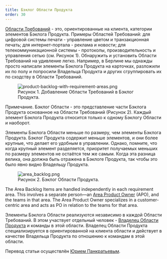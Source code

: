 ```yaml
---
title: Бэклог Области Продукта
order: 30
---
```


[Области Требований](requirement-areas.html) - это, ориентированные на клиента, категории элементов Бэклога Продукта. Примеры Областей Требований: для цифровой системы печати - управление цветом и транзакционная печать; для интернет-портала - реклама и новости; для телекоммуникационной системы - протоколы, производительность и управления сетью (см. Рисунок 1). Обнаружить и установить Области Требований на удивление легко. Например, в Берлине мы однажды просто написали элементы Бэклога Продукта на карточках, разложили их по полу и попросили Владельца Продукта и других сгруппировать их по сходству в Области Требований.

<figure>
  <img src="/img/less-huge/product-backlog-with-requirement-areas.png" alt="product-backlog-with-requirement-areas.png">
  <figcaption>Рисунок 1. Добавление Области Требований в Бэклог Продукта.</figcaption>
</figure>

Примечание. Бэклог Области - это представление части Бэклога Продукта основанное на Области Требований (Рисунок 2). Каждый элемент Бэклога Продукта относится только к одному Бэклогу Области и наоборот.

Элементы Бэклога Области меньше по размеру, чем элементы Бэклога Продукта. Бэклог Продукта содержит меньше элементов, и они более крупные, что делает его удобным в управлении. Однако, помните, что когда крупный элемент разделяется, приоритет получаемых меньших по размеру элементов не остаётся тем же самым. Когда эта разница велика, она должна быть отражена в Бэклоге Продукта, так чтобы это было явно видно Владельцу Продукта.

<figure>
  <img src="/img/less-huge/area_backlog.png" alt="area_backlog.png">
  <figcaption>Рисунок 2. Бэклог Области Продукта.</figcaption>
</figure>

The Area Backlog Items are handled independently in each requirement area. This involves a separate person—an [Area Product Owner](area-product-owner.html) (APO), and the teams in that area. The Area Product Owner specializes in a customer-centric area and acts as PO in relation to the teams for that area.

Элементы Бэклога Области реализуются независимо в каждой Области Требований. В этом участвует отдельный человек - [Владелец Области Продукта](area-product-owner.html) и команды в этой области. Владелец Области Продукта специализируется в ориентированной на клиента области и действует в качестве Владельца Продукта по отношению к командам в этой области.

Перевод статьи осуществлён [Юрием Панкратьевым](https://www.linkedin.com/in/yuriypankratyev).
